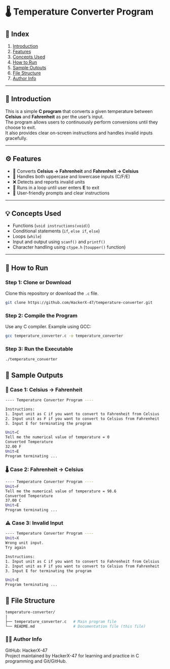 # 🌡️ Temperature Converter Program

## 🧭 Index
1. [Introduction](#introduction)  
2. [Features](#features)  
3. [Concepts Used](#concepts-used)  
4. [How to Run](#how-to-run)  
5. [Sample Outputs](#sample-outputs)  
6. [File Structure](#file-structure)  
7. [Author Info](#author-info)

---

## 🧩 Introduction
This is a simple **C program** that converts a given temperature between **Celsius** and **Fahrenheit** as per the user’s input.  
The program allows users to continuously perform conversions until they choose to exit.  
It also provides clear on-screen instructions and handles invalid inputs gracefully.

---

## ⚙️ Features
- 🔁 Converts **Celsius → Fahrenheit** and **Fahrenheit → Celsius**  
- 🧠 Handles both uppercase and lowercase inputs (C/F/E)  
- ❌ Detects and reports invalid units  
- 🔄 Runs in a loop until user enters **E** to exit  
- 💬 User-friendly prompts and clear instructions

---

## 💡 Concepts Used
- Functions (`void instructions(void)`)  
- Conditional statements (`if`, `else if`, `else`)  
- Loops (`while`)  
- Input and output using `scanf()` and `printf()`  
- Character handling using `ctype.h` (`toupper()` function)

---

## 🚀 How to Run

### Step 1: Clone or Download
Clone this repository or download the `.c` file.

```bash
git clone https://github.com/HackerX-47/temperature-converter.git
```

### Step 2: Compile the Program
Use any C compiler. Example using GCC:
```bash
gcc temperature_converter.c -o temperature_converter
```

### Step 3: Run the Executable
```bash
./temperature_converter
```

## 🧾 Sample Outputs

### 🧮 Case 1: Celsius → Fahrenheit
```bash
---- Temperature Converter Program ----

Instructions:
1. Input unit as C if you want to convert to Fahrenheit from Celsius
2. Input unit as F if you want to convert to Celsius from Fahrenheit
3. Input E for terminating the program

Unit=C
Tell me the numerical value of temperature = 0
Converted Temperature
32.00 F
Unit=E
Program terminating ...
```

### 🌡️ Case 2: Fahrenheit → Celsius
```bash
---- Temperature Converter Program ----
Unit=F
Tell me the numerical value of temperature = 98.6
Converted Temperature
37.00 C
Unit=E
Program terminating ...
```

### ⚠️ Case 3: Invalid Input
```bash
---- Temperature Converter Program ----
Unit=X
Wrong unit input.
Try again

Instructions:
1. Input unit as C if you want to convert to Fahrenheit from Celsius
2. Input unit as F if you want to convert to Celsius from Fahrenheit
3. Input E for terminating the program

Unit=E
Program terminating ...
```

## 📂 File Structure
```bash
temperature-converter/
│
├── temperature_converter.c   # Main program file
└── README.md                 # Documentation file (this file)
```

 ### 👨‍💻 Author Info

GitHub: HackerX-47<br>
Project maintained by HackerX-47 for learning and practice in C programming and Git/GitHub.
